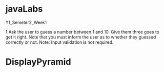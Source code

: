 # javaLabs
Y1_Semeter2_Week1


1 Ask the user to guess a number between 1 and 10. 
Give them three goes to get it right.
Note that you must inform the user as to whether they guessed correctly or not.
Note: Input validation is not required.
# DisplayPyramid
